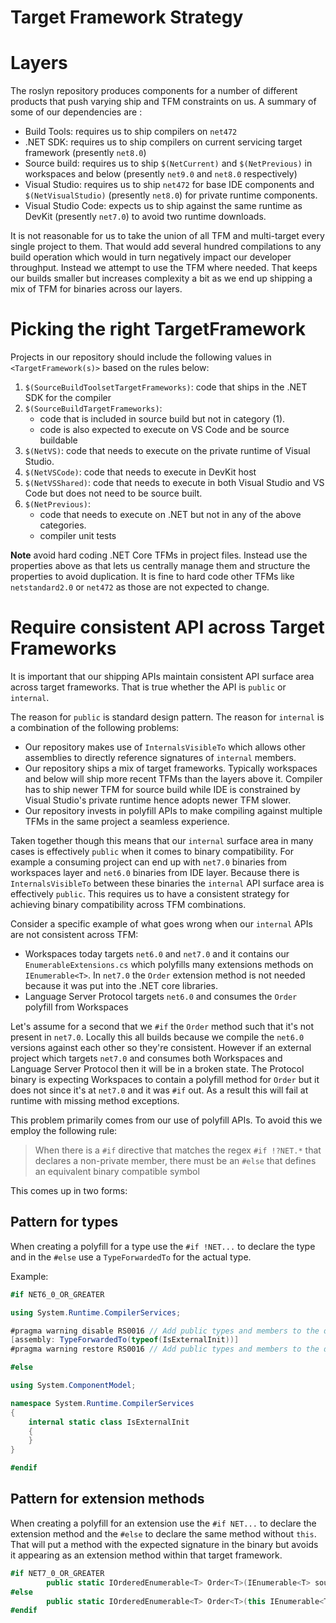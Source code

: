 Target Framework Strategy
===

# Layers
The roslyn repository produces components for a number of different products that push varying ship and TFM constraints on us. A summary of some of our dependencies are : 

- Build Tools: requires us to ship compilers on `net472`
- .NET SDK: requires us to ship compilers on current servicing target framework (presently `net8.0`)
- Source build: requires us to ship `$(NetCurrent)` and `$(NetPrevious)` in workspaces and below (presently `net9.0` and `net8.0` respectively)
- Visual Studio: requires us to ship `net472` for base IDE components and `$(NetVisualStudio)` (presently `net8.0`) for private runtime components.
- Visual Studio Code: expects us to ship against the same runtime as DevKit (presently `net7.0`) to avoid two runtime downloads.

It is not reasonable for us to take the union of all TFM and multi-target every single project to them. That would add several hundred compilations to any build operation which would in turn negatively impact our developer throughput. Instead we attempt to use the TFM where needed. That keeps our builds smaller but increases complexity a bit as we end up shipping a mix of TFM for binaries across our layers.

# Picking the right TargetFramework
Projects in our repository should include the following values in `<TargetFramework(s)>` based on the rules below:

1. `$(SourceBuildToolsetTargetFrameworks)`: code that ships in the .NET SDK for the compiler
2. `$(SourceBuildTargetFrameworks)`: 
    - code that is included in source build but not in category (1). 
    - code is also expected to execute on VS Code and be source buildable
3. `$(NetVS)`: code that needs to execute on the private runtime of Visual Studio.
4. `$(NetVSCode)`: code that needs to execute in DevKit host
5. `$(NetVSShared)`: code that needs to execute in both Visual Studio and VS Code but does not need to be source built.
6. `$(NetPrevious)`: 
    - code that needs to execute on .NET but not in any of the above categories.
    - compiler unit tests

**Note** avoid hard coding .NET Core TFMs in project files. Instead use the properties above as that lets us centrally manage them and structure the properties to avoid duplication. It is fine to hard code other TFMs like `netstandard2.0` or `net472` as those are not expected to change.

# Require consistent API across Target Frameworks
It is important that our shipping APIs maintain consistent API surface area across target frameworks. That is true whether the API is `public` or `internal`.

The reason for `public` is standard design pattern. The reason for `internal` is a combination of the following problems:

- Our repository makes use of `InternalsVisibleTo` which allows other assemblies to directly reference signatures of `internal` members.
- Our repository ships a mix of target frameworks. Typically workspaces and below will ship more recent TFMs than the layers above it. Compiler has to ship newer TFM for source build while IDE is constrained by Visual Studio's private runtime hence adopts newer TFM slower.
- Our repository invests in polyfill APIs to make compiling against multiple TFMs in the same project a seamless experience.

Taken together though this means that our `internal` surface area in many cases is effectively `public` when it comes to binary compatibility. For example a consuming project can end up with `net7.0` binaries from workspaces layer and `net6.0` binaries from IDE layer. Because there is `InternalsVisibleTo` between these binaries the `internal` API surface area is effectively `public`. This requires us to have a consistent strategy for achieving binary compatibility across TFM combinations.

Consider a specific example of what goes wrong when our `internal` APIs are not consistent across TFM:

- Workspaces today targets `net6.0` and `net7.0` and it contains our `EnumerableExtensions.cs` which polyfills many extensions methods on `IEnumerable<T>`. In `net7.0` the `Order` extension method is not needed because it was put into the .NET core libraries.
- Language Server Protocol targets `net6.0` and consumes the `Order` polyfill from Workspaces

Let's assume for a second that we `#if` the `Order` method such that it's not present in `net7.0`.  Locally this all builds because we compile the `net6.0` versions against each other so they're consistent. However if an external project which targets `net7.0` and consumes both Workspaces and Language Server Protocol then it will be in a broken state. The Protocol binary is expecting Workspaces to contain a polyfill method for `Order` but it does not since it's at `net7.0` and it was `#if` out. As a result this will fail at runtime with missing method exceptions.

This problem primarily comes from our use of polyfill APIs. To avoid this we employ the following rule:

> When there is a `#if` directive that matches the regex `#if !?NET.*` that declares a non-private member, there must be an `#else` that defines an equivalent binary compatible symbol

This comes up in two forms:

## Pattern for types 
When creating a polyfill for a type use the `#if !NET...` to declare the type and in the `#else` use a `TypeForwardedTo` for the actual type.

Example: 

```csharp
#if NET6_0_OR_GREATER

using System.Runtime.CompilerServices;

#pragma warning disable RS0016 // Add public types and members to the declared API (this is a supporting forwarder for an internal polyfill API)
[assembly: TypeForwardedTo(typeof(IsExternalInit))]
#pragma warning restore RS0016 // Add public types and members to the declared API

#else

using System.ComponentModel;

namespace System.Runtime.CompilerServices
{
    internal static class IsExternalInit
    {
    }
}

#endif
```

## Pattern for extension methods
When creating a polyfill for an extension use the `#if NET...` to declare the extension method and the `#else` to declare the same method without `this`. That will put a method with the expected signature in the binary but avoids it appearing as an extension method within that target framework.

```csharp
#if NET7_0_OR_GREATER
        public static IOrderedEnumerable<T> Order<T>(IEnumerable<T> source) where T : IComparable<T>
#else
        public static IOrderedEnumerable<T> Order<T>(this IEnumerable<T> source) where T : IComparable<T>
#endif
```





